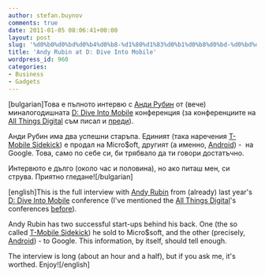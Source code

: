 ```yaml
---
author: stefan.buynov
comments: true
date: 2011-01-05 08:06:41+00:00
layout: post
slug: '%d0%b0%d0%bd%d0%b4%d0%b8-%d1%80%d1%83%d0%b1%d0%b8%d0%bd-%d0%bd%d0%b0-d-dive-into-mobile'
title: 'Andy Rubin at D: Dive Into Mobile'
wordpress_id: 960
categories:
- Business
- Gadgets
---
```









[bulgarian]Това е пълното интервю с [Анди Рубин](http://en.wikipedia.org/wiki/Andy_Rubin) от (вече) миналогодишната [D: Dive Into Mobile](http://allthingsd.com/d/dive-into-mobile/) конференция (за конференциите на [All Things Digital](http://allthingsd.com/) съм писал и [преди](http://buynov.com/2010/06/08/810)).




Анди Рубин има два успешни старъпа. Единият (така наречения [T-Mobile Sidekick](http://en.wikipedia.org/wiki/T-Mobile_Sidekick)) е продал на Micro$oft, другият (а именно, [Android](http://www.android.com/)) -  на Google. Това, само по себе си, би трябвало да ти говори достатъчно.




Интервюто е дълго (около час и половина), но ако питаш мен, си струва. Приятно гледане![/bulgarian]  

 [english]This is the full interview with [Andy Rubin](http://en.wikipedia.org/wiki/Andy_Rubin) from (already) last year's [D: Dive Into Mobile](http://allthingsd.com/d/dive-into-mobile/) conference (I've mentioned the [All Things Digital](http://allthingsd.com/)'s conferences [before](http://buynov.com/2010/06/08/810)).




Andy Rubin has two successful start-ups behind his back. One (the so called [T-Mobile Sidekick](http://en.wikipedia.org/wiki/T-Mobile_Sidekick)) he sold to Micro$soft, and the other (precisely, [Android](http://www.android.com/)) - to Google. This information, by itself, should tell enough.




The interview is long (about an hour and a half), but if you ask me, it's worthed. Enjoy![/english]



